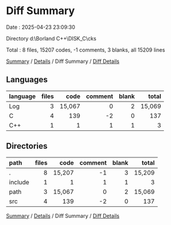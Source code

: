 # Diff Summary

Date : 2025-04-23 23:09:30

Directory d:\\Borland C++\\DISK_C\\cks

Total : 8 files,  15207 codes, -1 comments, 3 blanks, all 15209 lines

[Summary](results.md) / [Details](details.md) / Diff Summary / [Diff Details](diff-details.md)

## Languages
| language | files | code | comment | blank | total |
| :--- | ---: | ---: | ---: | ---: | ---: |
| Log | 3 | 15,067 | 0 | 2 | 15,069 |
| C | 4 | 139 | -2 | 0 | 137 |
| C++ | 1 | 1 | 1 | 1 | 3 |

## Directories
| path | files | code | comment | blank | total |
| :--- | ---: | ---: | ---: | ---: | ---: |
| . | 8 | 15,207 | -1 | 3 | 15,209 |
| include | 1 | 1 | 1 | 1 | 3 |
| path | 3 | 15,067 | 0 | 2 | 15,069 |
| src | 4 | 139 | -2 | 0 | 137 |

[Summary](results.md) / [Details](details.md) / Diff Summary / [Diff Details](diff-details.md)